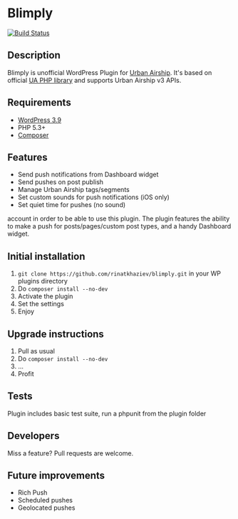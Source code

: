 # Blimply
[![Build Status](https://travis-ci.org/rinatkhaziev/blimply.png?branch=master)](https://travis-ci.org/rinatkhaziev/blimply)

## Description

Blimply is unofficial WordPress Plugin for [Urban Airship](http://urbanairship.com/). It's based on official [UA PHP library](https://github.com/urbanairship/php-library2) and supports Urban Airship v3 APIs.

## Requirements
+ [WordPress 3.9](https://wordpress.org/download/)
+ PHP 5.3+
+ [Composer](https://getcomposer.org/)

## Features
+ Send push notifications from Dashboard widget
+ Send pushes on post publish
+ Manage Urban Airship tags/segments
+ Set custom sounds for push notifications (iOS only)
+ Set quiet time for pushes (no sound)

account in order to be able to use this plugin. The plugin features the ability to make a push for posts/pages/custom post types, and a handy Dashboard widget.

##  Initial installation
1. `git clone https://github.com/rinatkhaziev/blimply.git` in your WP plugins directory
1. Do `composer install --no-dev`
1. Activate the plugin
1. Set the settings
1. Enjoy

## Upgrade instructions
1. Pull as usual
1. Do `composer install --no-dev`
1. ...
1. Profit

## Tests
Plugin includes basic test suite, run a phpunit from the plugin folder

## Developers
Miss a feature? Pull requests are welcome.

## Future improvements
* Rich Push
* Scheduled pushes
* Geolocated pushes